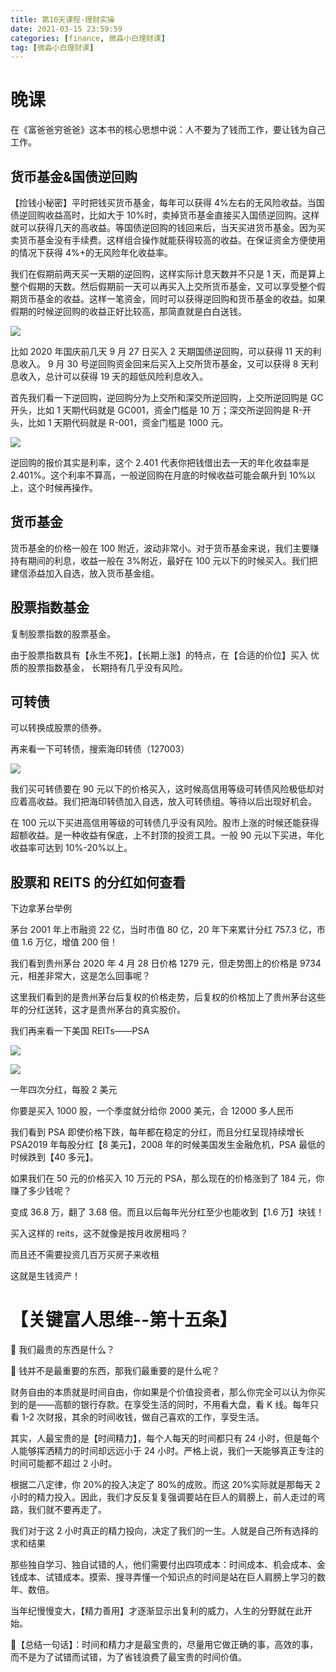 ```yaml
---
title: 第10天课程-理财实操
date: 2021-03-15 23:59:59
categories: [finance, 微淼小白理财课]
tag: [微淼小白理财课]
---
```


# 晚课

在《富爸爸穷爸爸》这本书的核心思想中说：人不要为了钱而工作，要让钱为自己工作。

## 货币基金&国债逆回购

【捡钱小秘密】平时把钱买货币基金，每年可以获得 4%左右的无风险收益。当国债逆回购收益高时，比如大于 10%时，卖掉货币基金直接买入国债逆回购。这样就可以获得几天的高收益。等国债逆回购的钱回来后，当天买进货币基金。因为买卖货币基金没有手续费。这样组合操作就能获得较高的收益。在保证资金方便使用的情况下获得 4%+的无风险年化收益率。

我们在假期前两天买一天期的逆回购，这样实际计息天数并不只是 1 天，而是算上整个假期的天数。然后假期前一天可以再买入上交所货币基金，又可以享受整个假期货币基金的收益。这样一笔资金，同时可以获得逆回购和货币基金的收益。如果假期的时候逆回购的收益正好比较高，那简直就是白白送钱。

![](https://gitee.com/bruceeewong/image-bed/raw/master/2022-2-26/1645886163973-image.png)

比如 2020 年国庆前几天 9 月 27 日买入 2 天期国债逆回购，可以获得 11 天的利息收入。
9 月 30 号逆回购资金回来后买入上交所货币基金，又可以获得 8 天利息收入，总计可以获得 19 天的超低风险利息收入。

首先我们看一下逆回购，逆回购分为上交所和深交所逆回购，上交所逆回购是 GC 开头，比如 1 天期代码就是 GC001，资金门槛是 10 万；深交所逆回购是 R-开头，比如 1 天期代码就是 R-001，资金门槛是 1000 元。

![](<https://gitee.com/bruceeewong/image-bed/raw/master/2022-2-26/1645886380410-image-73%20(1).png>)

逆回购的报价其实是利率，这个 2.401 代表你把钱借出去一天的年化收益率是 2.401%。这个利率不算高，一般逆回购在月底的时候收益可能会飙升到 10%以上，这个时候再操作。

## 货币基金

货币基金的价格一般在 100 附近，波动非常小。对于货币基金来说，我们主要赚持有期间的利息，收益一般在 3%附近，最好在 100 元以下的时候买入。我们把建信添益加入自选，放入货币基金组。

## 股票指数基金

复制股票指数的股票基金。

由于股票指数具有【永生不死】，【长期上涨】的特点，在【合适的价位】买入 优质的股票指数基金， 长期持有几乎没有风险。

## 可转债

可以转换成股票的债券。

再来看一下可转债，搜索海印转债（127003）

![](<https://gitee.com/bruceeewong/image-bed/raw/master/2022-2-26/1645886473795-image-74%20(1).png>)

我们买可转债要在 90 元以下的价格买入，这时候高信用等级可转债风险极低却对应着高收益。我们把海印转债加入自选，放入可转债组。等待以后出现好机会。

在 100 元以下买进高信用等级的可转债几乎没有风险。股市上涨的时候还能获得超额收益。是一种收益有保底，上不封顶的投资工具。一般 90 元以下买进，年化收益率可达到 10%-20%以上。

## 股票和 REITS 的分红如何查看

下边拿茅台举例

茅台 2001 年上市融资 22 亿，当时市值 80 亿，20 年下来累计分红 757.3 亿，市值 1.6 万亿，增值 200 倍！

我们看到贵州茅台 2020 年 4 月 28 日价格 1279 元，但走势图上的价格是 9734 元，相差非常大，这是怎么回事呢？

这里我们看到的是贵州茅台后复权的价格走势，后复权的价格加上了贵州茅台这些年的分红送转，这才是贵州茅台的真实股价。

我们再来看一下美国 REITs——PSA

![](https://gitee.com/bruceeewong/image-bed/raw/master/2022-2-26/1645886582384-image.png)

![](https://gitee.com/bruceeewong/image-bed/raw/master/2022-2-26/1645886744546-image.png)

一年四次分红，每股 2 美元

你要是买入 1000 股，一个季度就分给你 2000 美元，合 12000 多人民币

我们看到 PSA 即使价格下跌，每年都在稳定的分红，而且分红呈现持续增长 PSA2019 年每股分红【8 美元】，2008 年的时候美国发生金融危机，PSA 最低的时候跌到【40 多元】。

如果我们在 50 元的价格买入 10 万元的 PSA，那么现在的价格涨到了 184 元，你赚了多少钱呢？

变成 36.8 万，翻了 3.68 倍。而且以后每年光分红至少也能收到【1.6 万】块钱！

买入这样的 reits，这不就像是按月收房租吗？

而且还不需要投资几百万买房子来收租

这就是生钱资产！

# 【关键富人思维--第十五条】

🌹 我们最贵的东西是什么？

🌹 钱并不是最重要的东西，那我们最重要的是什么呢？

财务自由的本质就是时间自由，你如果是个价值投资者，那么你完全可以认为你买到的是——高额的银行存款。在享受生活的同时，不用看大盘，看 K 线。每年只看 1-2 次财报，其余的时间收钱，做自己喜欢的工作，享受生活。

其实，人最宝贵的是【时间精力】，每个人每天的时间都只有 24 小时，但是每个人能够挥洒精力的时间却远远小于 24 小时。严格上说，我们一天能够真正专注的时间可能都不超过 2 小时。

根据二八定律，你 20%的投入决定了 80%的成败。而这 20%实际就是那每天 2 小时的精力投入。因此，我们才反反复复强调要站在巨人的肩膀上，前人走过的弯路，我们就不要再走了。

我们对于这 2 小时真正的精力投向，决定了我们的一生。人就是自己所有选择的求和结果

那些独自学习、独自试错的人，他们需要付出四项成本：时间成本、机会成本、金钱成本、试错成本。摸索、搜寻弄懂一个知识点的时间是站在巨人肩膀上学习的数年、数倍。

当年纪慢慢变大，【精力善用】才逐渐显示出复利的威力，人生的分野就在此开始。

🌹【总结一句话】：时间和精力才是最宝贵的，尽量用它做正确的事，高效的事，而不是为了试错而试错，为了省钱浪费了最宝贵的时间价值。
